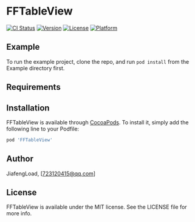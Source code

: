 # FFTableView

[![CI Status](https://img.shields.io/travis/JiafengLoad/FFTableView.svg?style=flat)](https://travis-ci.org/JiafengLoad/FFTableView)
[![Version](https://img.shields.io/cocoapods/v/FFTableView.svg?style=flat)](https://cocoapods.org/pods/FFTableView)
[![License](https://img.shields.io/cocoapods/l/FFTableView.svg?style=flat)](https://cocoapods.org/pods/FFTableView)
[![Platform](https://img.shields.io/cocoapods/p/FFTableView.svg?style=flat)](https://cocoapods.org/pods/FFTableView)

## Example

To run the example project, clone the repo, and run `pod install` from the Example directory first.

## Requirements

## Installation

FFTableView is available through [CocoaPods](https://cocoapods.org). To install
it, simply add the following line to your Podfile:

```ruby
pod 'FFTableView'
```

## Author

JiafengLoad, [723120415@qq.com]

## License

FFTableView is available under the MIT license. See the LICENSE file for more info.
